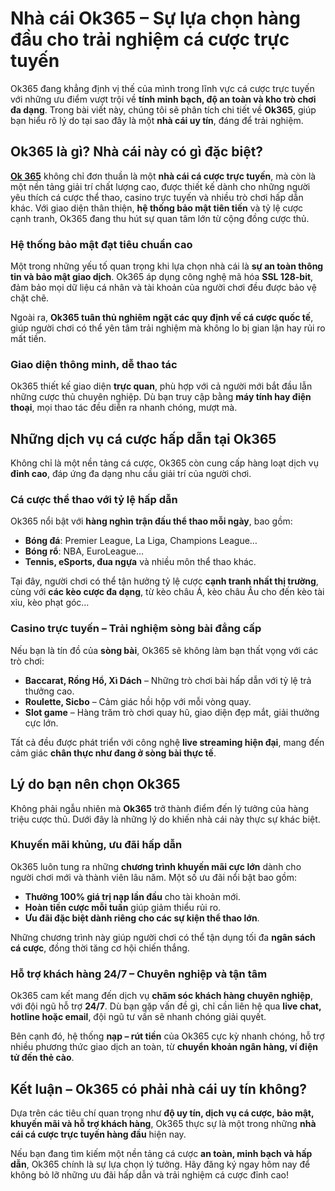 <h1>Nhà cái Ok365 &ndash; Sự lựa chọn hàng đầu cho trải nghiệm cá cược trực tuyến</h1>

<p>Ok365 đang khẳng định vị thế của mình trong lĩnh vực cá cược trực tuyến với những ưu điểm vượt trội về <strong>tính minh bạch, độ an toàn và kho trò chơi đa dạng</strong>. Trong bài viết này, chúng tôi sẽ phân tích chi tiết về <strong>Ok365</strong>, giúp bạn hiểu rõ lý do tại sao đây là một <strong>nhà cái uy tín</strong>, đáng để trải nghiệm.</p>

<h2>Ok365 là gì? Nhà cái này có gì đặc biệt?</h2>

<p><strong><a class="in-cell-link" href="https://ok365online.com/" target="_blank">Ok 365</a></strong> không chỉ đơn thuần là một <strong>nhà cái cá cược trực tuyến</strong>, mà còn là một nền tảng giải trí chất lượng cao, được thiết kế dành cho những người yêu thích cá cược thể thao, casino trực tuyến và nhiều trò chơi hấp dẫn khác. Với giao diện thân thiện, <strong>hệ thống bảo mật tiên tiến</strong> và tỷ lệ cược cạnh tranh, Ok365 đang thu hút sự quan tâm lớn từ cộng đồng cược thủ.</p>

<h3>Hệ thống bảo mật đạt tiêu chuẩn cao</h3>

<p>Một trong những yếu tố quan trọng khi lựa chọn nhà cái là <strong>sự an toàn thông tin và bảo mật giao dịch</strong>. Ok365 áp dụng công nghệ mã hóa <strong>SSL 128-bit</strong>, đảm bảo mọi dữ liệu cá nhân và tài khoản của người chơi đều được bảo vệ chặt chẽ.</p>

<p>Ngoài ra, <strong>Ok365 tuân thủ nghiêm ngặt các quy định về cá cược quốc tế</strong>, giúp người chơi có thể yên tâm trải nghiệm mà không lo bị gian lận hay rủi ro mất tiền.</p>

<h3>Giao diện thông minh, dễ thao tác</h3>

<p>Ok365 thiết kế giao diện <strong>trực quan</strong>, phù hợp với cả người mới bắt đầu lẫn những cược thủ chuyên nghiệp. Dù bạn truy cập bằng <strong>máy tính hay điện thoại</strong>, mọi thao tác đều diễn ra nhanh chóng, mượt mà.</p>

<h2>Những dịch vụ cá cược hấp dẫn tại Ok365</h2>

<p>Không chỉ là một nền tảng cá cược, Ok365 còn cung cấp hàng loạt dịch vụ <strong>đỉnh cao</strong>, đáp ứng đa dạng nhu cầu giải trí của người chơi.</p>

<h3>Cá cược thể thao với tỷ lệ hấp dẫn</h3>

<p>Ok365 nổi bật với <strong>hàng nghìn trận đấu thể thao mỗi ngày</strong>, bao gồm:</p>

<ul>
	<li><strong>Bóng đá</strong>: Premier League, La Liga, Champions League&hellip;</li>
	<li><strong>Bóng rổ</strong>: NBA, EuroLeague&hellip;</li>
	<li><strong>Tennis, eSports, đua ngựa</strong> và nhiều môn thể thao khác.</li>
</ul>

<p>Tại đây, người chơi có thể tận hưởng tỷ lệ cược <strong>cạnh tranh nhất thị trường</strong>, cùng với <strong>các kèo cược đa dạng</strong>, từ kèo châu Á, kèo châu Âu cho đến kèo tài xỉu, kèo phạt góc&hellip;</p>

<h3>Casino trực tuyến &ndash; Trải nghiệm sòng bài đẳng cấp</h3>

<p>Nếu bạn là tín đồ của <strong>sòng bài</strong>, Ok365 sẽ không làm bạn thất vọng với các trò chơi:</p>

<ul>
	<li><strong>Baccarat, Rồng Hổ, Xì Dách</strong> &ndash; Những trò chơi bài hấp dẫn với tỷ lệ trả thưởng cao.</li>
	<li><strong>Roulette, Sicbo</strong> &ndash; Cảm giác hồi hộp với mỗi vòng quay.</li>
	<li><strong>Slot game</strong> &ndash; Hàng trăm trò chơi quay hũ, giao diện đẹp mắt, giải thưởng cực lớn.</li>
</ul>

<p>Tất cả đều được phát triển với công nghệ <strong>live streaming hiện đại</strong>, mang đến cảm giác <strong>chân thực như đang ở sòng bài thực tế</strong>.</p>

<h2>Lý do bạn nên chọn Ok365</h2>

<p>Không phải ngẫu nhiên mà <strong>Ok365</strong> trở thành điểm đến lý tưởng của hàng triệu cược thủ. Dưới đây là những lý do khiến nhà cái này thực sự khác biệt.</p>

<h3>Khuyến mãi khủng, ưu đãi hấp dẫn</h3>

<p>Ok365 luôn tung ra những <strong>chương trình khuyến mãi cực lớn</strong> dành cho người chơi mới và thành viên lâu năm. Một số ưu đãi nổi bật bao gồm:</p>

<ul>
	<li><strong>Thưởng 100% giá trị nạp lần đầu</strong> cho tài khoản mới.</li>
	<li><strong>Hoàn tiền cược mỗi tuần</strong> giúp giảm thiểu rủi ro.</li>
	<li><strong>Ưu đãi đặc biệt dành riêng cho các sự kiện thể thao lớn</strong>.</li>
</ul>

<p>Những chương trình này giúp người chơi có thể tận dụng tối đa <strong>ngân sách cá cược</strong>, đồng thời tăng cơ hội chiến thắng.</p>

<h3>Hỗ trợ khách hàng 24/7 &ndash; Chuyên nghiệp và tận tâm</h3>

<p>Ok365 cam kết mang đến dịch vụ <strong>chăm sóc khách hàng chuyên nghiệp</strong>, với đội ngũ hỗ trợ <strong>24/7</strong>. Dù bạn gặp vấn đề gì, chỉ cần liên hệ qua <strong>live chat, hotline hoặc email</strong>, đội ngũ tư vấn sẽ nhanh chóng giải quyết.</p>

<p>Bên cạnh đó, hệ thống <strong>nạp &ndash; rút tiền</strong> của Ok365 cực kỳ nhanh chóng, hỗ trợ nhiều phương thức giao dịch an toàn, từ <strong>chuyển khoản ngân hàng, ví điện tử đến thẻ cào</strong>.</p>

<h2>Kết luận &ndash; Ok365 có phải nhà cái uy tín không?</h2>

<p>Dựa trên các tiêu chí quan trọng như <strong>độ uy tín, dịch vụ cá cược, bảo mật, khuyến mãi và hỗ trợ khách hàng</strong>, Ok365 thực sự là một trong những <strong>nhà cái cá cược trực tuyến hàng đầu</strong> hiện nay.</p>

<p>Nếu bạn đang tìm kiếm một nền tảng cá cược <strong>an toàn, minh bạch và hấp dẫn</strong>, Ok365 chính là sự lựa chọn lý tưởng. Hãy đăng ký ngay hôm nay để không bỏ lỡ những ưu đãi hấp dẫn và trải nghiệm cá cược đỉnh cao!</p>
